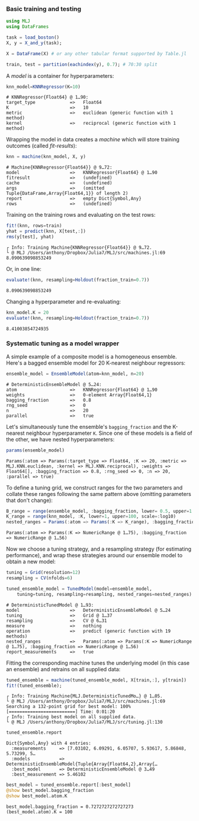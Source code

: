 ### Basic training and testing

```julia
using MLJ
using DataFrames

task = load_boston()
X, y = X_and_y(task);

X = DataFrame(X) # or any other tabular format supported by Table.jl 

train, test = partition(eachindex(y), 0.7); # 70:30 split
```

A *model* is a container for hyperparameters:

```julia
knn_model=KNNRegressor(K=10)
```

    # KNNRegressor{Float64} @ 1…90: 
    target_type             =>   Float64
    K                       =>   10
    metric                  =>   euclidean (generic function with 1 method)
    kernel                  =>   reciprocal (generic function with 1 method)

Wrapping the model in data creates a *machine* which will store training outcomes (called *fit-results*):

```julia
knn = machine(knn_model, X, y)
```

    # Machine{KNNRegressor{Float64}} @ 9…72: 
    model                   =>   KNNRegressor{Float64} @ 1…90
    fitresult               =>   (undefined)
    cache                   =>   (undefined)
    args                    =>   (omitted Tuple{DataFrame,Array{Float64,1}} of length 2)
    report                  =>   empty Dict{Symbol,Any}
    rows                    =>   (undefined)

Training on the training rows and evaluating on the test rows:

```julia
fit!(knn, rows=train)
yhat = predict(knn, X[test,:])
rms(y[test], yhat)
```

    ┌ Info: Training Machine{KNNRegressor{Float64}} @ 9…72.
    └ @ MLJ /Users/anthony/Dropbox/Julia7/MLJ/src/machines.jl:69
    8.090639098853249

Or, in one line:

```julia
evaluate!(knn, resampling=Holdout(fraction_train=0.7))
```

    8.090639098853249

Changing a hyperparameter and re-evaluating:

```julia
knn_model.K = 20
evaluate!(knn, resampling=Holdout(fraction_train=0.7))
```

    8.41003854724935

### Systematic tuning as a model wrapper

A simple example of a composite model is a homogeneous ensemble. Here's a bagged ensemble model for 20 K-nearest neighbour regressors:

```julia
ensemble_model = EnsembleModel(atom=knn_model, n=20) 
```

    # DeterministicEnsembleModel @ 5…24: 
    atom                    =>   KNNRegressor{Float64} @ 1…90
    weights                 =>   0-element Array{Float64,1}
    bagging_fraction        =>   0.8
    rng_seed                =>   0
    n                       =>   20
    parallel                =>   true
    
Let's simultaneously tune the ensemble's `bagging_fraction` and the K-nearest neighbour hyperparameter `K`. Since one of these models is a field of the other, we have nested hyperparameters:

```julia
params(ensemble_model)
```

    Params(:atom => Params(:target_type => Float64, :K => 20, :metric => MLJ.KNN.euclidean, :kernel => MLJ.KNN.reciprocal), :weights => Float64[], :bagging_fraction => 0.8, :rng_seed => 0, :n => 20, :parallel => true)

To define a tuning grid, we construct ranges for the two parameters and collate these ranges following the same pattern above (omitting parameters that don't change):

```julia
B_range = range(ensemble_model, :bagging_fraction, lower= 0.5, upper=1.0, scale = :linear)
K_range = range(knn_model, :K, lower=1, upper=100, scale=:log10)
nested_ranges = Params(:atom => Params(:K => K_range), :bagging_fraction => B_range)
```

    Params(:atom => Params(:K => NumericRange @ 1…75), :bagging_fraction => NumericRange @ 1…56)

Now we choose a tuning strategy, and a resampling strategy (for estimating performance), and wrap these strategies around our ensemble model to obtain a new model:

```julia
tuning = Grid(resolution=12)
resampling = CV(nfolds=6)

tuned_ensemble_model = TunedModel(model=ensemble_model, 
    tuning=tuning, resampling=resampling, nested_ranges=nested_ranges)
```

    # DeterministicTunedModel @ 1…93: 
    model                   =>   DeterministicEnsembleModel @ 5…24
    tuning                  =>   Grid @ 1…37
    resampling              =>   CV @ 6…31
    measure                 =>   nothing
    operation               =>   predict (generic function with 19 methods)
    nested_ranges           =>   Params(:atom => Params(:K => NumericRange @ 1…75), :bagging_fraction => NumericRange @ 1…56)
    report_measurements     =>   true
    
Fitting the corresponding machine tunes the underlying model (in this case an ensemble) and retrains on all supplied data:

```julia
tuned_ensemble = machine(tuned_ensemble_model, X[train,:], y[train])
fit!(tuned_ensemble);
```

    ┌ Info: Training Machine{MLJ.DeterministicTunedMo…} @ 1…05.
    └ @ MLJ /Users/anthony/Dropbox/Julia7/MLJ/src/machines.jl:69
    Searching a 132-point grid for best model: 100%[=========================] Time: 0:01:20
    ┌ Info: Training best model on all supplied data.
    └ @ MLJ /Users/anthony/Dropbox/Julia7/MLJ/src/tuning.jl:130

```julia
tuned_ensemble.report
```

    Dict{Symbol,Any} with 4 entries:
      :measurements     => [7.03102, 6.09291, 6.05707, 5.93617, 5.86848, 5.73299, 5…
      :models           => DeterministicEnsembleModel{Tuple{Array{Float64,2},Array{…
      :best_model       => DeterministicEnsembleModel @ 3…49
      :best_measurement => 5.46102

```julia
best_model = tuned_ensemble.report[:best_model]
@show best_model.bagging_fraction
@show best_model.atom.K
```

    best_model.bagging_fraction = 0.7272727272727273
    (best_model.atom).K = 100

